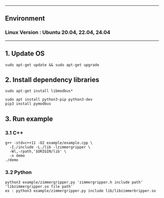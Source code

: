 ***
## Environment

### Linux Version : Ubuntu 20.04, 22.04, 24.04
***

## 1. Update OS
~~~
sudo apt-get update && sudo apt-get upgrade
~~~

## 2. Install dependency libraries
~~~
sudo apt-get install libmodbus*

sudo apt install python3-pip python3-dev
pip3 install pymodbus
~~~

## 3. Run example
### 3.1 C++
~~~
g++ -std=c++11 -O2 example/example.cpp \
  -I./include -L./lib -lzimmergripper \
  -Wl,-rpath,'$ORIGIN/lib' \
  -o demo
./demo
~~~
###

### 3.2 Python
~~~
python3 example/zimmergripper.py 'zimmergripper.h include path' 'libzimmergripper.so file path'
ex : python3 example/zimmergripper.py include lib/libzimmerbripper.so
~~~
###